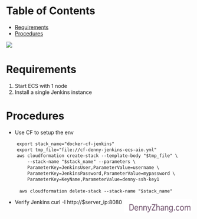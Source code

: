 Table of Contents
=================

   * [Requirements](#requirements)
   * [Procedures](#procedures)

![](https://raw.githubusercontent.com/DennyZhang/aws-jenkins-study/master/misc/jenkins_docker_2nodes.png)

# Requirements
1. Start ECS with 1 node
2. Install a single Jenkins instance

# Procedures
- Use CF to setup the env
```
    export stack_name="docker-cf-jenkins"
    export tmp_file="file://cf-denny-jenkins-ecs-aio.yml"
    aws cloudformation create-stack --template-body "$tmp_file" \
        --stack-name "$stack_name" --parameters \
        ParameterKey=JenkinsUser,ParameterValue=username \
        ParameterKey=JenkinsPassword,ParameterValue=mypassword \
        ParameterKey=KeyName,ParameterValue=denny-ssh-key1

     aws cloudformation delete-stack --stack-name "$stack_name"
```
<a href="https://www.dennyzhang.com"><img align="right" width="185" height="37" src="https://raw.githubusercontent.com/USDevOps/mywechat-slack-group/master/images/dns_small.png"></a>

- Verify Jenkins
curl -I http://$server_ip:8080
